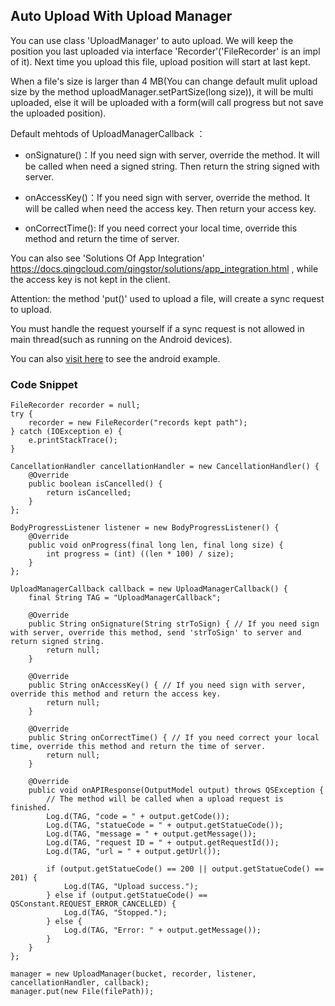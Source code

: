## Auto Upload With Upload Manager

You can use class 'UploadManager' to auto upload.
We will keep the position you last uploaded via interface 'Recorder'('FileRecorder' is an impl of it).
Next time you upload this file, upload position will start at last kept.

When a file's size is larger than 4 MB(You can change default mulit upload size by the method uploadManager.setPartSize(long size)), it will be multi uploaded,
else it will be uploaded with a form(will call progress but not save the uploaded position).

Default mehtods of UploadManagerCallback ：
- onSignature()：If you need sign with server, override the method. It will be called when need a signed string. Then return the string signed with server.

- onAccessKey()：If you need sign with server, override the method. It will be called when need the access key. Then return your access key.

- onCorrectTime(): If you need correct your local time, override this method and return the time of server.

You can also see 'Solutions Of App Integration' https://docs.qingcloud.com/qingstor/solutions/app_integration.html , while the access key is not kept in the client.

Attention: the method 'put()' used to upload a file,
will create a sync request to upload.

You must handle the request yourself if a sync request is not allowed
in main thread(such as running on the Android devices).

You can also [visit here](https://github.com/chengwwYunify/qingstor-upload-test
) to see the android example.




### Code Snippet

```
FileRecorder recorder = null;
try {
    recorder = new FileRecorder("records kept path");
} catch (IOException e) {
    e.printStackTrace();
}

CancellationHandler cancellationHandler = new CancellationHandler() {
    @Override
    public boolean isCancelled() {
        return isCancelled;
    }
};

BodyProgressListener listener = new BodyProgressListener() {
    @Override
    public void onProgress(final long len, final long size) {
        int progress = (int) ((len * 100) / size);
    }
};

UploadManagerCallback callback = new UploadManagerCallback() {
    final String TAG = "UploadManagerCallback";

    @Override
    public String onSignature(String strToSign) { // If you need sign with server, override this method, send 'strToSign' to server and return signed string.
        return null;
    }

    @Override
    public String onAccessKey() { // If you need sign with server, override this method and return the access key.
        return null;
    }

    @Override
    public String onCorrectTime() { // If you need correct your local time, override this method and return the time of server.
        return null;
    }

    @Override
    public void onAPIResponse(OutputModel output) throws QSException {
        // The method will be called when a upload request is finished.
        Log.d(TAG, "code = " + output.getCode());
        Log.d(TAG, "statueCode = " + output.getStatueCode());
        Log.d(TAG, "message = " + output.getMessage());
        Log.d(TAG, "request ID = " + output.getRequestId());
        Log.d(TAG, "url = " + output.getUrl());

        if (output.getStatueCode() == 200 || output.getStatueCode() == 201) {
            Log.d(TAG, "Upload success.");
        } else if (output.getStatueCode() == QSConstant.REQUEST_ERROR_CANCELLED) {
            Log.d(TAG, "Stopped.");
        } else {
            Log.d(TAG, "Error: " + output.getMessage());
        }
    }
};

manager = new UploadManager(bucket, recorder, listener, cancellationHandler, callback);
manager.put(new File(filePath));

```